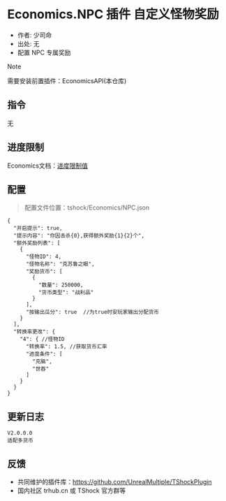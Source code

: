 # Economics.NPC 插件 自定义怪物奖励

- 作者: 少司命
- 出处: 无
- 配置 NPC 专属奖励

> [!NOTE]  
> 需要安装前置插件：EconomicsAPI(本仓库) 

## 指令

无

## 进度限制
Economics文档：[进度限制值](../EconomicsAPI/README.md)

## 配置
> 配置文件位置：tshock/Economics/NPC.json
```json5
{
  "开启提示": true,
  "提示内容": "你因击杀{0},获得额外奖励{1}{2}个",
  "额外奖励列表": [
    {
      "怪物ID": 4,
      "怪物名称": "克苏鲁之眼",
      "奖励货币": [
        {
          "数量": 250000,
          "货币类型": "战利品"
        }
      ],
      "按输出瓜分": true  //为true时安玩家输出分配货币
    }
  ],
  "转换率更改": {
    "4": { //怪物ID
      "转换率": 1.5, //获取货币汇率
      "进度条件": [
        "克脑",
        "世吞"
      ]
    }
  }
}
```
## 更新日志

```
V2.0.0.0
适配多货币

```
## 反馈

- 共同维护的插件库：https://github.com/UnrealMultiple/TShockPlugin
- 国内社区 trhub.cn 或 TShock 官方群等
